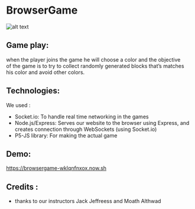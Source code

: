 # BrowserGame
![alt text](https://i.imgur.com/QTmJNjG.png)
## Game play:


when the player joins the game he will choose a color and the objective of the game is to try to collect randomly generated blocks that’s matches his color 
and avoid other colors.

## Technologies:
We used :
- Socket.io: 
To handle real time networking in the games
- Node.js/Express: 
Serves our website to the browser using Express, and creates connection through WebSockets (using Socket.io)
- P5-JS library:
For making the actual game


## Demo:
https://browsergame-wklqnfnxox.now.sh

## Credits :
- thanks to our instructors Jack Jeffreess and Moath Althwad





